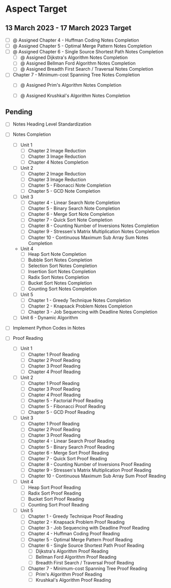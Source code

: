 # Aspect Target

## 13 March 2023 - 17 March 2023 Target
- [ ] @ Assigned Chapter 4 - Huffman Coding Notes Completion    
- [ ] @ Assigned Chapter 5 - Optimal Merge Pattern Notes Completion    
- [ ] @ Assigned Chapter 6 - Single Source Shortest Path Notes Completion    
    - [ ] @ Assigned Dijkstra's Algorithm Notes Completion        
    - [ ] @ Assigned Bellman Ford Algorithm Notes Completion        
    - [ ] @ Assigned Breadth First Search / Traversal Notes Completion        
- [ ] Chapter 7 - Minimum-cost Spanning Tree Notes Completion    
    - [ ] @ Assigned Prim's Algorithm Notes Completion        
    - [ ] @ Assigned Krushkal's Algorithm Notes Completion


## Pending
- [ ] Notes Heading Level Standardization

- [ ] Notes Completion
    - [ ] Unit 1    
        - [ ] Chapter 2 Image Reduction    
        - [ ] Chapter 3 Image Reduction    
        - [ ] Chapter 4 Notes Completion    

    - [ ] Unit 2    
        - [ ] Chapter 2 Image Reduction
        - [ ] Chapter 3 Image Reduction            
        - [ ] Chapter 5 - Fibonacci Note Completion    
        - [ ] Chapter 5 - GCD Note Completion    

    - [ ] Unit 3            
        - [ ] Chapter 4 - Linear Search Note Completion    
        - [ ] Chapter 5 - Binary Search Note Completion        
        - [ ] Chapter 6 - Merge Sort Note Completion    
        - [ ] Chapter 7 - Quick Sort Note Completion    
        - [ ] Chapter 8 - Counting Number of Inversions Notes Completion    
        - [ ] Chapter 9 - Stressen's Matrix Multiplication Notes Completion    
        - [ ] Chapter 10 - Continuous Maximum Sub Array Sum Notes Completion    

    - Unit 4
        - [ ] Heap Sort Note Completion    
        - [ ] Bubble Sort Notes Completion
        - [ ] Selection Sort Notes Completion
        - [ ] Insertion Sort Notes Completion
        - [ ] Radix Sort Notes Completion    
        - [ ] Bucket Sort Notes Completion    
        - [ ] Counting Sort Notes Completion    

    - [ ] Unit 5
        - [ ] Chapter 1 - Greedy Technique Notes Completion    
        - [ ] Chapter 2 - Knapsack Problem Notes Completion    
        - [ ] Chapter 3 - Job Sequencing with Deadline Notes Completion    

    - [ ] Unit 6 - Dynamic Algorithm

- [ ] Implement Python Codes in Notes

- [ ] Proof Reading
    - [ ] Unit 1
        - [ ] Chapter 1 Proof Reading
        - [ ] Chapter 2 Proof Reading
        - [ ] Chapter 3 Proof Reading
        - [ ] Chapter 4 Proof Reading

    - [ ] Unit 2
        - [ ] Chapter 1 Proof Reading
        - [ ] Chapter 3 Proof Reading
        - [ ] Chapter 4 Proof Reading
        - [ ] Chapter 5 - Factorial Proof Reading
        - [ ] Chapter 5 - Fibonacci Proof Reading
        - [ ] Chapter 5 - GCD Proof Reading

    - [ ] Unit 3
        - [ ] Chapter 1 Proof Reading
        - [ ] Chapter 2 Proof Reading
        - [ ] Chapter 3 Proof Reading
        - [ ] Chapter 4 - Linear Search Proof Reading
        - [ ] Chapter 5 - Binary Search Proof Reading
        - [ ] Chapter 6 - Merge Sort Proof Reading
        - [ ] Chapter 7 - Quick Sort Proof Reading
        - [ ] Chapter 8 - Counting Number of Inversions Proof Reading
        - [ ] Chapter 9 - Stressen's Matrix Multiplication Proof Reading
        - [ ] Chapter 10 - Continuous Maximum Sub Array Sum Proof Reading

    - [ ] Unit 4
        - [ ] Heap Sort Proof Reading
        - [ ] Radix Sort Proof Reading
        - [ ] Bucket Sort Proof Reading
        - [ ] Counting Sort Proof Reading

    - [ ] Unit 5
        - [ ] Chapter 1 - Greedy Technique Proof Reading
        - [ ] Chapter 2 - Knapsack Problem Proof Reading
        - [ ] Chapter 3 - Job Sequencing with Deadline Proof Reading
        - [ ] Chapter 4 - Huffman Coding Proof Reading
        - [ ] Chapter 5 - Optimal Merge Pattern Proof Reading
        - [ ] Chapter 6 - Single Source Shortest Path Proof Reading
            - [ ] Dijkstra's Algorithm Proof Reading
            - [ ] Bellman Ford Algorithm Proof Reading
            - [ ] Breadth First Search / Traversal Proof Reading
        - [ ] Chapter 7 - Minimum-cost Spanning Tree Proof Reading
            - [ ] Prim's Algorithm Proof Reading
            - [ ] Krushkal's Algorithm Proof Reading
